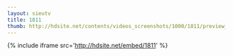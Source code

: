 ```yaml
---
layout: sieutv
title: 1811
thumb: http://hdsite.net/contents/videos_screenshots/1000/1811/preview_360p.mp4.jpg
---
```

{% include iframe src='http://hdsite.net/embed/1811' %}
 
